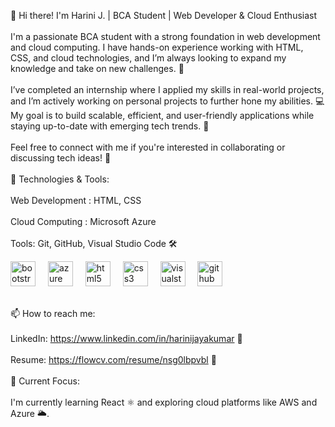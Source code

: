 <p align="left">👋 Hi there! I'm Harini J. | BCA Student | Web Developer & Cloud Enthusiast<br><br>I'm a passionate BCA student with a strong foundation in web development and cloud computing. I have hands-on experience working with HTML, CSS, and cloud technologies, and I’m always looking to expand my knowledge and take on new challenges. 🚀<br><br>I’ve completed an internship where I applied my skills in real-world projects, and I’m actively working on personal projects to further hone my abilities. 💻 My goal is to build scalable, efficient, and user-friendly applications while staying up-to-date with emerging tech trends. 🌱<br><br>Feel free to connect with me if you're interested in collaborating or discussing tech ideas! 🤝<br><br>🔧 Technologies & Tools:<br><br>Web Development : HTML, CSS  <br><br>Cloud Computing : Microsoft Azure <br><br>Tools: Git, GitHub, Visual Studio Code 🛠️<br>


  <div align="left">
  <img src="https://cdn.jsdelivr.net/gh/devicons/devicon/icons/bootstrap/bootstrap-original.svg" height="40" alt="bootstrap logo"  />
  <img width="12" />
  <img src="https://cdn.jsdelivr.net/gh/devicons/devicon/icons/azure/azure-original.svg" height="40" alt="azure logo"  />
  <img width="12" />
  <img src="https://cdn.jsdelivr.net/gh/devicons/devicon/icons/html5/html5-original.svg" height="40" alt="html5 logo"  />
  <img width="12" />
  <img src="https://cdn.jsdelivr.net/gh/devicons/devicon/icons/css3/css3-original.svg" height="40" alt="css3 logo"  />
  <img width="12" />
  <img src="https://cdn.jsdelivr.net/gh/devicons/devicon/icons/visualstudio/visualstudio-plain.svg" height="40" alt="visualstudio logo"  />
  <img width="12" />
  <img src="https://cdn.jsdelivr.net/gh/devicons/devicon/icons/github/github-original.svg" height="40" alt="github logo"  />
</div>


<br>📫 How to reach me:<br><br>LinkedIn: https://www.linkedin.com/in/harinijayakumar 🔗<br><br>Resume: https://flowcv.com/resume/nsg0lbpvbl 📝<br><br>🎯 Current Focus:<br><br>I'm currently learning React ⚛️ and exploring cloud platforms like AWS and Azure 🌥️.</p>
